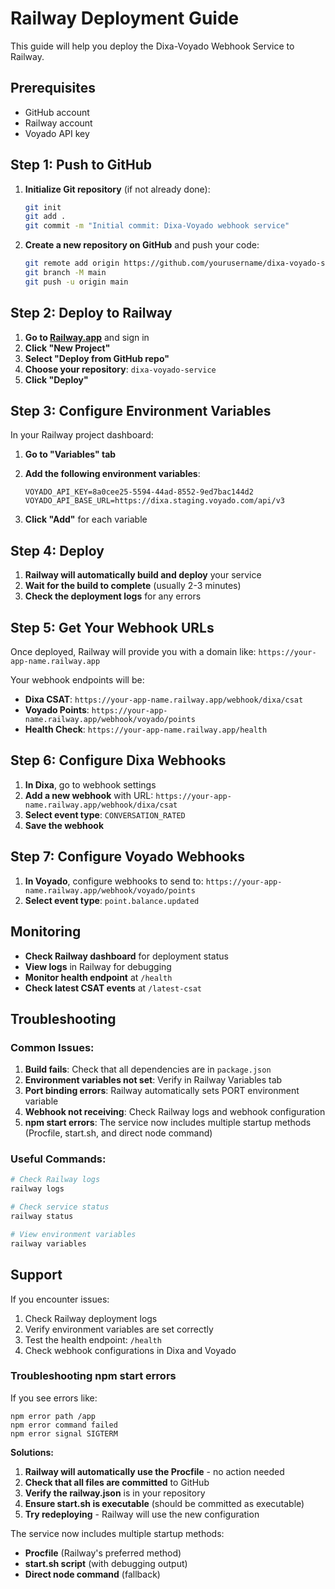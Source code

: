 # Railway Deployment Guide

This guide will help you deploy the Dixa-Voyado Webhook Service to Railway.

## Prerequisites

- GitHub account
- Railway account
- Voyado API key

## Step 1: Push to GitHub

1. **Initialize Git repository** (if not already done):

   ```bash
   git init
   git add .
   git commit -m "Initial commit: Dixa-Voyado webhook service"
   ```

2. **Create a new repository on GitHub** and push your code:
   ```bash
   git remote add origin https://github.com/yourusername/dixa-voyado-service.git
   git branch -M main
   git push -u origin main
   ```

## Step 2: Deploy to Railway

1. **Go to [Railway.app](https://railway.app)** and sign in
2. **Click "New Project"**
3. **Select "Deploy from GitHub repo"**
4. **Choose your repository**: `dixa-voyado-service`
5. **Click "Deploy"**

## Step 3: Configure Environment Variables

In your Railway project dashboard:

1. **Go to "Variables" tab**
2. **Add the following environment variables**:

   ```
   VOYADO_API_KEY=8a0cee25-5594-44ad-8552-9ed7bac144d2
   VOYADO_API_BASE_URL=https://dixa.staging.voyado.com/api/v3
   ```

3. **Click "Add"** for each variable

## Step 4: Deploy

1. **Railway will automatically build and deploy** your service
2. **Wait for the build to complete** (usually 2-3 minutes)
3. **Check the deployment logs** for any errors

## Step 5: Get Your Webhook URLs

Once deployed, Railway will provide you with a domain like:
`https://your-app-name.railway.app`

Your webhook endpoints will be:

- **Dixa CSAT**: `https://your-app-name.railway.app/webhook/dixa/csat`
- **Voyado Points**: `https://your-app-name.railway.app/webhook/voyado/points`
- **Health Check**: `https://your-app-name.railway.app/health`

## Step 6: Configure Dixa Webhooks

1. **In Dixa**, go to webhook settings
2. **Add a new webhook** with URL: `https://your-app-name.railway.app/webhook/dixa/csat`
3. **Select event type**: `CONVERSATION_RATED`
4. **Save the webhook**

## Step 7: Configure Voyado Webhooks

1. **In Voyado**, configure webhooks to send to: `https://your-app-name.railway.app/webhook/voyado/points`
2. **Select event type**: `point.balance.updated`

## Monitoring

- **Check Railway dashboard** for deployment status
- **View logs** in Railway for debugging
- **Monitor health endpoint** at `/health`
- **Check latest CSAT events** at `/latest-csat`

## Troubleshooting

### Common Issues:

1. **Build fails**: Check that all dependencies are in `package.json`
2. **Environment variables not set**: Verify in Railway Variables tab
3. **Port binding errors**: Railway automatically sets PORT environment variable
4. **Webhook not receiving**: Check Railway logs and webhook configuration
5. **npm start errors**: The service now includes multiple startup methods (Procfile, start.sh, and direct node command)

### Useful Commands:

```bash
# Check Railway logs
railway logs

# Check service status
railway status

# View environment variables
railway variables
```

## Support

If you encounter issues:

1. Check Railway deployment logs
2. Verify environment variables are set correctly
3. Test the health endpoint: `/health`
4. Check webhook configurations in Dixa and Voyado

### Troubleshooting npm start errors

If you see errors like:

```
npm error path /app
npm error command failed
npm error signal SIGTERM
```

**Solutions:**

1. **Railway will automatically use the Procfile** - no action needed
2. **Check that all files are committed** to GitHub
3. **Verify the railway.json** is in your repository
4. **Ensure start.sh is executable** (should be committed as executable)
5. **Try redeploying** - Railway will use the new configuration

The service now includes multiple startup methods:

- **Procfile** (Railway's preferred method)
- **start.sh script** (with debugging output)
- **Direct node command** (fallback)
